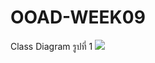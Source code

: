 # OOAD-WEEK09
Class Diagram
  รูปที่ 1
![](http://www.plantuml.com/plantuml/img/SoWkIImgAStDuU9ozlTp3t9r355GqDBLLL08Tmnn3L905tLszNLr3a4N3WxnztD55tFqS-7Yud98pKi16Wy0)
